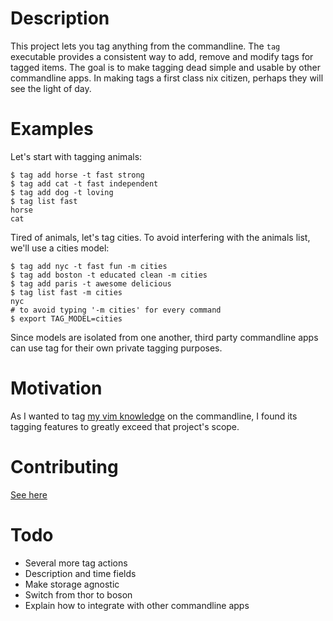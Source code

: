 Description
===========
This project lets you tag anything from the commandline. The `tag` executable
provides a consistent way to add, remove and modify tags for tagged
items. The goal is to make tagging dead simple and usable by other commandline apps.
In making tags a first class nix citizen, perhaps they will see the light of day.

Examples
========

Let's start with tagging animals:

    $ tag add horse -t fast strong
    $ tag add cat -t fast independent
    $ tag add dog -t loving
    $ tag list fast
    horse
    cat

Tired of animals, let's tag cities. To avoid interfering with
the animals list, we'll use a cities model:

    $ tag add nyc -t fast fun -m cities
    $ tag add boston -t educated clean -m cities
    $ tag add paris -t awesome delicious
    $ tag list fast -m cities
    nyc
    # to avoid typing '-m cities' for every command
    $ export TAG_MODEL=cities

Since models are isolated from one another, third party commandline apps can
use tag for their own private tagging purposes.

Motivation
==========
As I wanted to tag [my vim knowledge](http://github.com/cldwalker/vimdb) on the
commandline, I found its tagging features to greatly exceed that project's
scope.

Contributing
============
[See here](http://tagaholic.me/contributing.html)

Todo
====

* Several more tag actions
* Description and time fields
* Make storage agnostic
* Switch from thor to boson
* Explain how to integrate with other commandline apps
